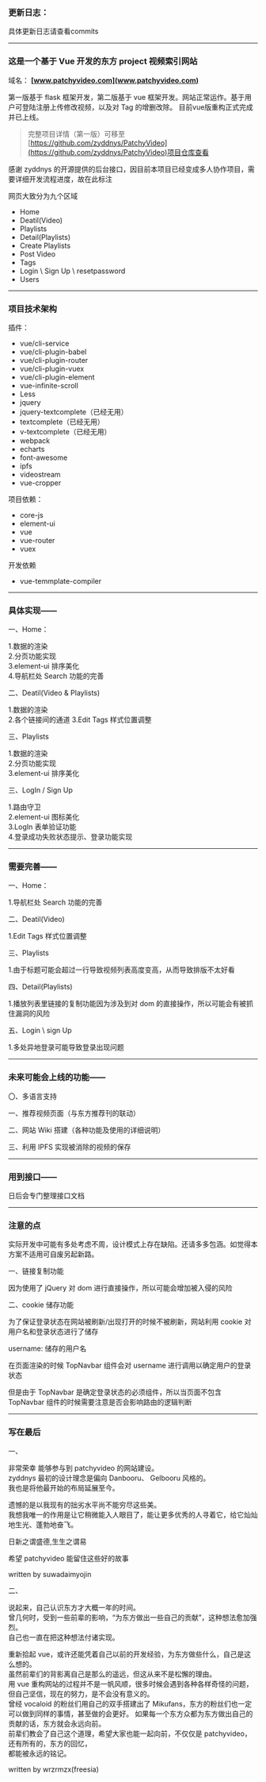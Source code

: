 ### 更新日志：
具体更新日志请查看commits

---

### 这是一个基于 Vue 开发的东方 project 视频索引网站

域名： **[www.patchyvideo.com](www.patchyvideo.com)**


第一版基于 flask 框架开发，第二版基于 vue 框架开发。网站正常运作。基于用户可登陆注册上传修改视频，以及对 Tag 的增删改除。
目前vue版重构正式完成并已上线。
> 完整项目详情（第一版）可移至 [https://github.com/zyddnys/PatchyVideo](https://github.com/zyddnys/PatchyVideo)项目仓库查看
>
> >

感谢 zyddnys 的开源提供的后台接口，因目前本项目已经变成多人协作项目，需要详细开发流程进度，故在此标注

网页大致分为九个区域

- Home 
- Deatil(Video) 
- Playlists 
- Detail(Playlists) 
- Create Playlists 
- Post Video 
- Tags 
- Login \ Sign Up \ resetpassword 
- Users 

---

### 项目技术架构

插件：

- vue/cli-service
- vue/cli-plugin-babel
- vue/cli-plugin-router
- vue/cli-plugin-vuex
- vue/cli-plugin-element
- vue-infinite-scroll
- Less
- jquery
- jquery-textcomplete（已经无用）
- textcomplete（已经无用）
- v-textcomplete（已经无用）
- webpack
- echarts
- font-awesome
- ipfs
- videostream
- vue-cropper

项目依赖：

- core-js
- element-ui
- vue
- vue-router
- vuex

开发依赖

- vue-temmplate-compiler

---

### 具体实现——

一、Home：

1.数据的渲染  
2.分页功能实现  
3.element-ui 排序美化  
4.导航栏处 Search 功能的完善

二、Deatil(Video & Playlists)

1.数据的渲染  
2.各个链接间的通道
3.Edit Tags 样式位置调整

三、Playlists

1.数据的渲染  
2.分页功能实现  
3.element-ui 排序美化

三、LogIn / Sign Up

1.路由守卫  
2.element-ui 图标美化  
3.LogIn 表单验证功能  
4.登录成功失败状态提示、登录功能实现

---

### 需要完善——

一、Home：

1.导航栏处 Search 功能的完善

二、Deatil(Video)

1.Edit Tags 样式位置调整

三、Playlists

1.由于标题可能会超过一行导致视频列表高度变高，从而导致排版不太好看

四、Detail(Playlists)

1.播放列表里链接的复制功能因为涉及到对 dom 的直接操作，所以可能会有被抓住漏洞的风险

五、Login \ sign Up

1.多处异地登录可能导致登录出现问题

---

### 未来可能会上线的功能——

〇、多语言支持

一、推荐视频页面（与东方推荐刊的联动）

二、网站 Wiki 搭建（各种功能及使用的详细说明）

三、利用 IPFS 实现被消除的视频的保存

---

### 用到接口——

日后会专门整理接口文档

---

### 注意的点

实际开发中可能有多处考虑不周，设计模式上存在缺陷。还请多多包涵。如觉得本方案不适用可自废另起新路。

一、链接复制功能

因为使用了 jQuery 对 dom 进行直接操作，所以可能会增加被入侵的风险

二、cookie 储存功能

为了保证登录状态在网站被刷新/出现打开的时候不被刷新，网站利用 cookie 对用户名和登录状态进行了储存

username: 储存的用户名

在页面渲染的时候 TopNavbar 组件会对 username 进行调用以确定用户的登录状态

但是由于 TopNavbar 是确定登录状态的必须组件，所以当页面不包含 TopNavbar 组件的时候需要注意是否会影响路由的逻辑判断

---

### 写在最后

一、

非常荣幸 能够参与到 patchyvideo 的网站建设。  
zyddnys 最初的设计理念是偏向 Danbooru、 Gelbooru 风格的。  
我也是将他最开始的布局延展至今。

遗憾的是以我现有的拙劣水平尚不能穷尽这些美。  
我想我唯一的作用是让它稍微能入人眼目了，能让更多优秀的人寻着它，给它灿灿地生光、蓬勃地奋飞。

日新之谓盛德,生生之谓易

希望 patchyvideo 能留住这些好的故事

written by suwadaimyojin

二、

说起来，自己认识东方才大概一年的时间。  
曾几何时，受到一些前辈的影响，“为东方做出一些自己的贡献”，这种想法愈加强烈。  
自己也一直在把这种想法付诸实现。

重新拾起 vue，或许还能凭着自己以前的开发经验，为东方做些什么，自己是这么想的。  
虽然前辈们的背影离自己是那么的遥远，但这从来不是松懈的理由。  
用 vue 重构网站的过程并不是一帆风顺，很多时候会遇到各种各样奇怪的问题，但自己坚信，现在的努力，是不会没有意义的。  
曾经 vocaloid 的粉丝们用自己的双手搭建出了 Mikufans，东方的粉丝们也一定可以做到同样的事情，甚至做的会更好。
如果每一个东方众都为东方做出自己的贡献的话，东方就会永远向前。  
前辈们教会了自己这个道理，希望大家也能一起向前，不仅仅是 patchyvideo，还有所有的，东方的回忆，  
都能被永远的铭记。

written by wrzrmzx(freesia)
